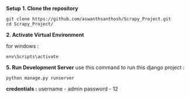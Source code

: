 __Setup__
__1. Clone the repository__
   ```
   git clone https://github.com/aswanthsanthosh/Scrapy_Project.git
   cd Scrapy_Project/
   ```
__2. Activate Virtual Environment__
   
for windows :
   ```
   env\Scripts\activate
   ```
__5. Run Development Server__
   use this command to run this django project :
   ```
   python manage.py runserver
   ```

__credentials :__
  username - admin
  password - 12
